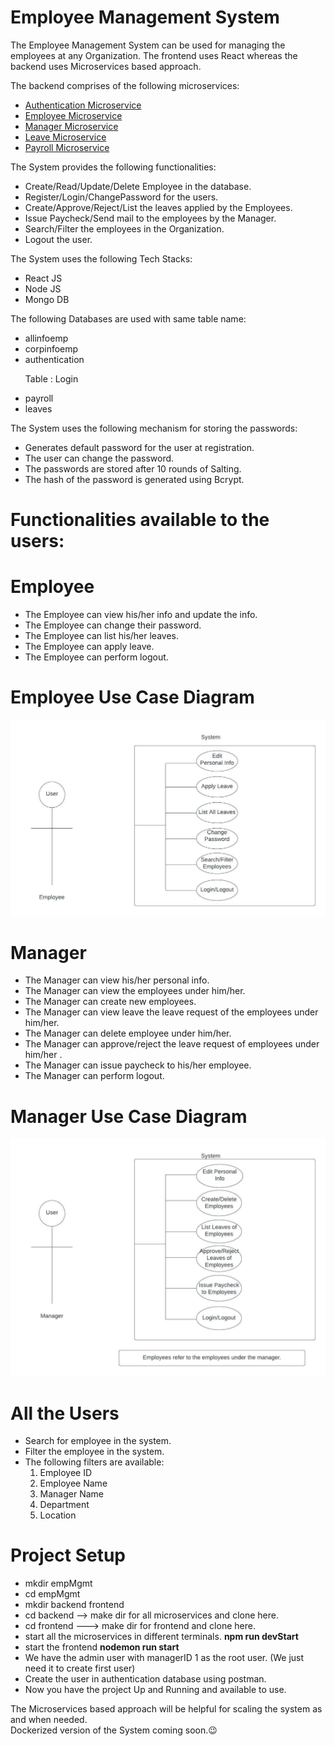 # Employee Management System

The Employee Management System can be used for managing the employees at any Organization.
The frontend uses React whereas the backend uses Microservices based approach.

The backend comprises of the following microservices:
<ul>
  <li> <a href="https://github.com/sat5297/authMicroservice" target="_blank"> Authentication Microservice </a></li>
  <li> <a href="https://github.com/sat5297/employeeMicroservice" target="_blank"> Employee Microservice </a></li>
  <li> <a href="https://github.com/sat5297/managerMicroservice" target="_blank"> Manager Microservice </a></li>
  <li> <a href="https://github.com/sat5297/leaveMicroservice" target="_blank"> Leave Microservice </a></li>
  <li> <a href="https://github.com/sat5297/payrollMicroservice" target="_blank"> Payroll Microservice </a></li>
</ul>

The System provides the following functionalities:
<ul>
    <li>Create/Read/Update/Delete Employee in the database.</li>
    <li>Register/Login/ChangePassword for the users.</li>
    <li>Create/Approve/Reject/List the leaves applied by the Employees.</li>
    <li>Issue Paycheck/Send mail to the employees by the Manager.</li>
    <li>Search/Filter the employees in the Organization.</li>
    <li>Logout the user.
</ul>

The System uses the following Tech Stacks:
<ul>
    <li>React JS</li>
    <li>Node JS</li>
    <li>Mongo DB</li>
</ul>

The following Databases are used with same table name:
<ul>
    <li>allinfoemp</li>
    <li>corpinfoemp</li>
    <li>authentication <p> Table : Login </p> </li>
    <li>payroll</li>
    <li>leaves</li>
</ul>
   
The System uses the following mechanism for storing the passwords:
<ul>
    <li>Generates default password for the user at registration.</li>
    <li>The user can change the password.</li>
    <li>The passwords are stored after 10 rounds of Salting.</li>
    <li>The hash of the password is generated using Bcrypt.</li>
</ul>

# Functionalities available to the users:

  # Employee
<ul>
    <li>The Employee can view his/her info and update the info.</li>
    <li>The Employee can change their password.</li>
    <li>The Employee can list his/her leaves.</li>
    <li>The Employee can apply leave.</li>
    <li>The Employee can perform logout.</li>
</ul>

 # Employee Use Case Diagram
  <img src="https://github.com/sat5297/frontendManagementSystem/blob/master/EmployeeUseCase.jpeg" alt="Employee Use Case Diagram"/>

# Manager
<ul>
    <li>The Manager can view his/her personal info.</li>
    <li>The Manager can view the employees under him/her.</li>
    <li>The Manager can create new employees.</li>
    <li>The Manager can view leave the leave request of the employees under him/her.</li>
    <li>The Manager can delete employee under him/her.</li>
    <li>The Manager can approve/reject the leave request of employees under him/her .</li>
    <li>The Manager can issue paycheck to his/her employee.</li>
    <li>The Manager can perform logout.</li>
</ul>


# Manager Use Case Diagram
  <img src="https://github.com/sat5297/frontendManagementSystem/blob/master/ManagerUseCase.jpeg" alt="Employee Use Case Diagram">


# All the Users
  <ul>
    <li>Search for employee in the system.</li>
    <li>Filter the employee in the system.</li>
    <li>The following filters are available:
      <ol>
        <li>Employee ID</li>
        <li>Employee Name</li>
        <li>Manager Name</li>
        <li>Department</li>
        <li>Location</li>
      </ol>
    </li>
  </ul>  
  
  # Project Setup
  <ul>
    <li>mkdir empMgmt </li>
    <li>cd empMgmt </li>
    <li>mkdir backend frontend</li>
    <li>cd backend --> make dir for all microservices and clone here.</li>
    <li>cd frontend ---> make dir for frontend and clone here.</li>
    <li> start all the microservices in different terminals. <b> npm run devStart</b></li>
    <li> start the frontend <b> nodemon run start </b> </li>
    <li> We have the admin user with managerID 1 as the root user. (We just need it to create first user)</li>
    <li> Create the user in authentication database using postman. </li>
    <li> Now you have the project Up and Running and available to use.</li>
  </ul>
    
    
The Microservices based approach will be helpful for scaling the system as and when needed. <br/>
Dockerized version of the System coming soon.😉️

